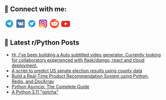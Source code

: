 ## 🔎 Connect with me:
[<img src="https://github.com/bullbesh/bullbesh/blob/main/images/Telegram.png" width="32" height="32" />](https://t.me/bullbesh)
[<img src="https://github.com/bullbesh/bullbesh/blob/main/images/VK.png" width="32" height="32" />](https://vk.com/bullbesh)
[<img src="https://github.com/bullbesh/bullbesh/blob/main/images/Twitter.png" width="32" height="32" />](https://twitter.com/bullbesh1)
[<img src="https://github.com/bullbesh/bullbesh/blob/main/images/Instagram.png" width="32" height="32" />](https://www.instagram.com/bullbesh)
[<img src="https://github.com/bullbesh/bullbesh/blob/main/images/Reddit.png" width="32" height="32" />](https://www.reddit.com/user/bullbesh)
[<img src="https://github.com/bullbesh/bullbesh/blob/main/images/YouTube.png" width="32" height="32" />](https://www.youtube.com/channel/UCtfjRs6uzgq5mfm8S06WTcg)

## 📕 Latest r/Python Posts
<!-- BLOG-POST-LIST:START -->
- [Hi, I&#39;ve been building a Auto subtitled video generator. Currently looking for collaborators experienced with flask/django, react and cloud deployment.](https://www.reddit.com/r/Python/comments/yqu5ar/hi_ive_been_building_a_auto_subtitled_video/)
- [A script to predict US senate election results using county data](https://www.reddit.com/r/Python/comments/yqtebe/a_script_to_predict_us_senate_election_results/)
- [Build a Real-Time Product Recommendation System using Python, Redis, and DocArray](https://www.reddit.com/r/Python/comments/yqt08u/build_a_realtime_product_recommendation_system/)
- [Python Asyncio: The Complete Guide](https://www.reddit.com/r/Python/comments/yqrr94/python_asyncio_the_complete_guide/)
- [A Python 3.11 &quot;gotcha&quot;](https://www.reddit.com/r/Python/comments/yqqv8r/a_python_311_gotcha/)
<!-- BLOG-POST-LIST:END -->
